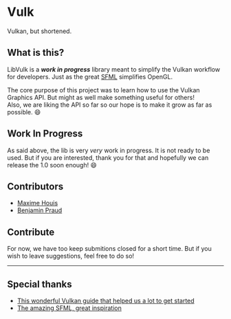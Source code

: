 # Vulk
Vulkan, but shortened.

## What is this?

LibVulk is a _**work in progress**_ library meant to simplify the Vulkan workflow for developers. Just as the great [SFML](https://github.com/SFML/SFML) simplifies OpenGL.

The core purpose of this project was to learn how to use the Vulkan Graphics API. But might as well make something useful for others!  
Also, we are liking the API so far so our hope is to make it grow as far as possible. 😄

## Work In Progress

As said above, the lib is very *very* work in progress. It is not ready to be used. But if you are interested, thank you for that and hopefully we can release the 1.0 soon enough! 😄

## Contributors

* [Maxime Houis](https://github.com/MaximeHouis)
* [Benjamin Praud](https://github.com/BenjaminPraud)

## Contribute

For now, we have too keep submitions closed for a short time. But if you wish to leave suggestions, feel free to do so!

___

## Special thanks

* [This wonderful Vulkan guide that helped us a lot to get started](https://vulkan-tutorial.com/)
* [The amazing SFML, great inspiration](https://github.com/SFML/SFML)
